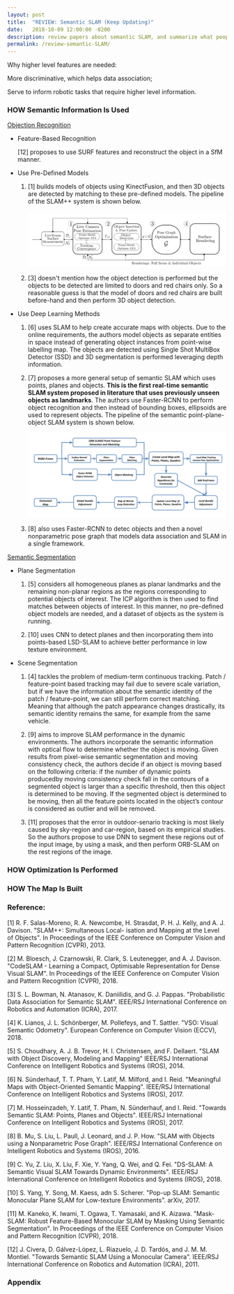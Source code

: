 ```yaml
---
layout: post
title:  "REVIEW: Semantic SLAM (Keep Updating)"
date:   2018-10-09 12:00:00 -0200
description: review papers about semantic SLAM, and summarize what people are doing in this area.
permalink: /review-semantic-SLAM/
---
```



Why higher level features are needed:

More discriminative, which helps data association;

Serve to inform robotic tasks that require higher level information.


### HOW Semantic Information Is Used

<u>Objection Recognition</u>

- Feature-Based Recognition

     [12] proposes to use SURF features and reconstruct the object in a SfM manner.

- Use Pre-Defined Models

     1. [1] builds models of objects using KinectFusion, and then 3D objects are detected by matching to these pre-defined models. The pipeline of the SLAM++ system is shown below.

        ![Image](\assets\img\posts\SLAM++.png)

     2. [3] doesn't mention how the object detection is performed but the objects to be detected are limited to doors and red chairs only. So a reasonable guess is that the model of doors and red chairs are built before-hand and then perform 3D object detection.

- Use Deep Learning Methods

     1. [6] uses SLAM to help create accurate maps with objects. Due to the online requirements, the authors model objects as separate entities in space instead of generating object instances from point-wise labelling map. The objects are detected using Single Shot MultiBox Detector (SSD) and 3D segmentation is performed leveraging depth information.

     2. [7] proposes a more general setup of semantic SLAM which uses points, planes and objects. **This is the first real-time semantic SLAM system proposed in literature that uses previously unseen objects as landmarks**. The authors use Faster-RCNN to perform object recognition and then instead of bounding boxes, ellipsoids are used to represent objects. The pipeline of the semantic point-plane-object SLAM system is shown below.

        ![Image](\assets\img\posts\point-plane-object-SLAM.png)

    3. [8] also uses Faster-RCNN to detec objects and then a novel nonparametric pose graph that models data association and SLAM in a single framework.

<u>Semantic Segmentation</u>

- Plane Segmentation

     1. [5] considers all homogeneous planes as planar landmarks and the remaining non-planar regions as the regions corresponding to potential objects of interest. The ICP algorithm is then used to find matches between objects of interest. In this manner, no pre-defined object models are needed, and a dataset of objects as the system is running.

     2. [10] uses CNN to detect planes and then incorporating them into points-based LSD-SLAM to achieve better performance in low texture environment.

- Scene Segmentation

     1. [4] tackles the problem of medium-term continuous tracking. Patch / feature-point based tracking may fail due to severe scale variation, but if we have the information about the semantic identity of the patch / feature-point, we can still perform correct matching. Meaning that although the patch appearance changes drastically, its semantic identity remains the same, for example from the same vehicle.

     2. [9] aims to improve SLAM performance in the dynamic environments. The authors incorporate the semantic information with optical flow to determine whether the object is moving. Given results from pixel-wise semantic segmentation and moving consistency check, the authors decide if an object is moving based on the following criteria: if the number of dynamic points producedby moving consistency check fall in the contours of a segmented object is larger than a specific threshold, then this object is determined to be moving. If the segmented object is determined to be moving, then all the feature points located in the object’s contour is considered as outlier and will be removed.

     3. [11] proposes that the error in outdoor-senario tracking is most likely caused by sky-region and car-region, based on its empirical studies. So the authors propose to use DNN to segment these regions out of the input image, by using a mask, and then perform ORB-SLAM on the rest regions of the image.


### HOW Optimization Is Performed


### HOW The Map Is Built


### Reference:

[1] R. F. Salas-Moreno, R. A. Newcombe, H. Strasdat, P. H. J. Kelly, and A. J. Davison. "SLAM++: Simultaneous Local- isation and Mapping at the Level of Objects". In Proceedings of the IEEE Conference on Computer Vision and Pattern Recognition (CVPR), 2013.

[2] M. Bloesch, J. Czarnowski, R. Clark, S. Leutenegger, and A. J. Davison. "CodeSLAM - Learning a Compact, Optimisable Representation for Dense Visual SLAM". In Proceedings of the IEEE Conference on Computer Vision and Pattern Recognition (CVPR), 2018.

[3] S. L. Bowman, N. Atanasov, K. Daniilidis, and G. J. Pappas. "Probabilistic Data Association for Semantic SLAM". IEEE/RSJ International Conference on Robotics and Automation (ICRA), 2017.

[4] K. Lianos, J. L. Schönberger, M. Pollefeys, and T. Sattler. "VSO: Visual Semantic Odometry". European Conference on Computer Vision (ECCV), 2018.

[5] S. Choudhary, A. J. B. Trevor, H. I. Christensen, and F. Dellaert. "SLAM with Object Discovery, Modeling and Mapping" IEEE/RSJ International Conference on Intelligent Robotics and Systems (IROS), 2014.

[6] N. Sünderhauf, T. T. Pham, Y. Latif, M. Milford, and I. Reid. "Meaningful Maps with Object-Oriented Semantic Mapping". IEEE/RSJ International Conference on Intelligent Robotics and Systems (IROS), 2017.

[7] M. Hosseinzadeh, Y. Latif, T. Pham, N. Sünderhauf, and I. Reid. "Towards Semantic SLAM: Points, Planes and Objects". IEEE/RSJ International Conference on Intelligent Robotics and Systems (IROS), 2017.

[8] B. Mu, S. Liu, L. Paull, J. Leonard, and J. P. How. "SLAM with Objects using a Nonparametric Pose Graph". IEEE/RSJ International Conference on Intelligent Robotics and Systems (IROS), 2016.

[9] C. Yu, Z. Liu, X. Liu, F. Xie, Y. Yang, Q. Wei, and Q. Fei. "DS-SLAM: A Semantic Visual SLAM Towards Dynamic Environments". IEEE/RSJ International Conference on Intelligent Robotics and Systems (IROS), 2018.

[10] S. Yang, Y. Song, M. Kaess, adn S. Scherer. "Pop-up SLAM: Semantic Monocular Plane SLAM for Low-texture Environments". arXiv, 2017.

[11] M. Kaneko, K. Iwami, T. Ogawa, T. Yamasaki, and K. Aizawa. "Mask-SLAM: Robust Feature-Based Monocular SLAM by Masking Using Semantic Segmentation". In Proceedings of the IEEE Conference on Computer Vision and Pattern Recognition (CVPR), 2018.

[12] J. Civera, D. Gálvez-López, L. Riazuelo, J. D. Tardós, and J. M. M. Montiel. "Towards Semantic SLAM Using a Monocular Camera". IEEE/RSJ International Conference on Robotics and Automation (ICRA), 2011. 


### Appendix
  



